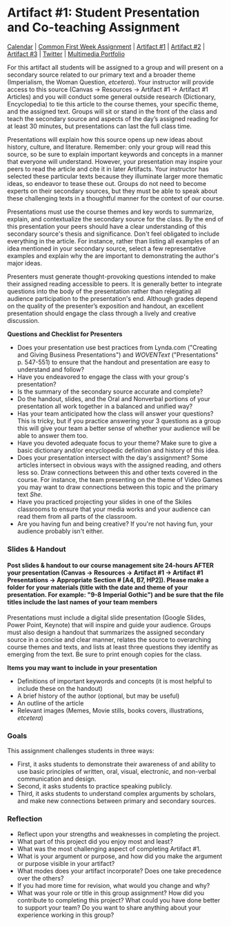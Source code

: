 <link rel="shortcut icon" href="https://kholterhoff.github.io/F17_ENG_1102/favicon.ico" type="image/x-icon">
<link rel="icon" href="https://kholterhoff.github.io/F17_ENG_1102/favicon.ico" type="image/x-icon">

<h1>Artifact #1: Student Presentation and Co-teaching Assignment</h1>

<a href="https://kholterhoff.github.io/S18_ENG_1102/Victorians_In_Cyberspace">Calendar</a>  |  <a href="https://kholterhoff.github.io/S18_ENG_1102/Common_First_Week_Assignment">Common First Week Assignment</a> | <a href="https://kholterhoff.github.io/S18_ENG_1102/Artifact_1">Artifact #1</a> |  <a href="https://kholterhoff.github.io/S18_ENG_1102/Artifact_2">Artifact #2</a> |  <a href="https://kholterhoff.github.io/S18_ENG_1102/Artifact_3">Artifact #3</a> |  <a href="https://kholterhoff.github.io/S18_ENG_1102/Twitter">Twitter</a> | <a href="https://kholterhoff.github.io/S18_ENG_1102/Multimedia_Portfolio">Multimedia Portfolio</a>

For this artifact all students will be assigned to a group and will present on a secondary source related to our primary text and a broader theme (Imperialism, the Woman Question, _etcetera_). Your instructor will provide access to this source (Canvas -> Resources -> Artifact #1 -> Artifact #1 Articles) and you will conduct some general outside research (Dictionary, Encyclopedia) to tie this article to the course themes, your specific theme, and the assigned text. Groups will sit or stand in the front of the class and teach the secondary source and aspects of the day’s assigned reading for at least 30 minutes, but presentations can last the full class time. 

Presentations will explain how this source opens up new ideas about history, culture, and literature. Remember: only your group will read this source, so be sure to explain important keywords and concepts in a manner that everyone will understand. However, your presentation may inspire your peers to read the article and cite it in later Artifacts. Your instructor has selected these particular texts because they illuminate larger more thematic ideas, so endeavor to tease these out. Groups do not need to become experts on their secondary sources, but they must be able to speak about these challenging texts in a thoughtful manner for the context of our course. 

Presentations must use the course themes and key words to summarize, explain, and contextualize the secondary source for the class. By the end of this presentation your peers should have a clear understanding of this secondary source's thesis and significance. Don't feel obligated to include everything in the article. For instance, rather than listing all examples of an idea mentioned in your secondary source, select a few representative examples and explain why the are important to demonstrating the author's major ideas. 

Presenters must generate thought-provoking questions intended to make their assigned reading accessible to peers. It is generally better to integrate questions into the body of the presentation rather than relegating all audience participation to the presentation's end. Although grades depend on the quality of the presenter’s exposition and handout, an excellent presentation should engage the class through a lively and creative discussion.


**Questions and Checklist for Presenters**

* Does your presentation use best practices from Lynda.com ("Creating and Giving Business Presentations") and _WOVENText_ ("Presentations" p. 547-551) to ensure that the handout and presentation are easy to understand and follow?
* Have you endeavored to engage the class with your group's presentation? 
* Is the summary of the secondary source accurate and complete?
* Do the handout, slides, and the Oral and Nonverbal portions of your presentation all work together in a balanced and unified way?
* Has your team anticipated how the class will answer your questions? This is tricky, but if you practice answering your 3 questions as a group this will give your team a better sense of whether your audience will be able to answer them too.
* Have you devoted adequate focus to your theme? Make sure to give a basic dictionary and/or encyclopedic definition and history of this idea.
* Does your presentation intersect with the day's assignment? Some articles intersect in obvious ways with the assigned reading, and others less so. Draw connections between this and other texts covered in the course. For instance, the team presenting on the theme of Video Games you may want to draw connections between this topic and the primary text _She_.
* Have you practiced projecting your slides in one of the Skiles classrooms to ensure that your media works and your audience can read them from all parts of the classroom.
* Are you having fun and being creative? If you're not having fun, your audience probably isn't either.


<h3>Slides & Handout</h3>
<h4>Post slides & handout to our course management site 24-hours AFTER your presentation (Canvas -> Resources -> Artifact #1 -> Artifact #1 Presentations -> Appropriate Section # [A4, B7, HP2]). Please make a folder for your materials (title with the date and theme of your presentation. For example: "9-8 Imperial Gothic") and be sure that the file titles include the last names of your team members</h4>

Presentations must include a digital slide presentation (Google Slides, Power Point, Keynote) that will inspire and guide your audience. Groups must also design a handout that summarizes the assigned secondary source in a concise and clear manner, relates the source to overarching course themes and texts, and lists at least three questions they identify as emerging from the text. Be sure to print enough copies for the class.

**Items you may want to include in your presentation**

* Definitions of important keywords and concepts (it is most helpful to include these on the handout)
* A brief history of the author (optional, but may be useful)
* An outline of the article
* Relevant images (Memes, Movie stills, books covers, illustrations, _etcetera_)


<h3>Goals</h3>

This assignment challenges students in three ways:

* First, it asks students to demonstrate their awareness of and ability to use basic principles of written, oral, visual, electronic, and non-verbal communication and design.
* Second, it asks students to practice speaking publicly.
* Third, it asks students to understand complex arguments by scholars, and make new connections between primary and secondary sources.


<h3>Reflection</h3>

* Reflect upon your strengths and weaknesses in completing the project.
* What part of this project did you enjoy most and least?
* What was the most challenging aspect of completing Artifact #1.
* What is your argument or purpose, and how did you make the argument or purpose visible in your artifact?
* What modes does your artifact incorporate? Does one take precedence over the others?
* If you had more time for revision, what would you change and why?
* What was your role or title in this group assignment? How did you contribute to completing this project? What could you have done better to support your team? Do you want to share anything about your experience working in this group?
